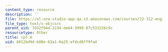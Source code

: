 ```yaml
---
content_type: resource
description: ''
file: https://ol-ocw-studio-app-qa.s3.amazonaws.com/courses/22-312-engineering-of-nuclear-reactors-fall-2015/6012bd9db08e63a10a25efdcd6ff9fa4_cpf.m
file_type: text/x-objcsrc
parent_uid: 7d32f04d-2234-de64-3999-87c533226c9c
resourcetype: Other
title: cpf.m
uid: 6012bd9d-b08e-63a1-0a25-efdcd6ff9fa4
---
```

